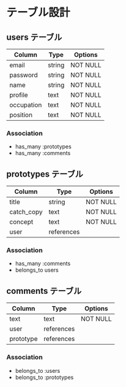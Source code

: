 # テーブル設計

## users テーブル

| Column     | Type   | Options  |
| ---------- | ------ | -------- |
| email      | string | NOT NULL |
| password   | string | NOT NULL |
| name       | string | NOT NULL |
| profile    | text   | NOT NULL |
| occupation | text   | NOT NULL |
| position   | text   | NOT NULL |

### Association

- has_many :prototypes
- has_many :comments

## prototypes テーブル

| Column     | Type       | Options     |
| ---------- | ---------- | ----------- |
| title      | string     | NOT NULL    |
| catch_copy | text       | NOT NULL    |
| concept    | text       | NOT NULL    |
| user       | references |             |
### Association 

- has_many :comments
- belongs_to users

## comments テーブル

| Column    | Type       | Options     |
| --------- | ---------- | ----------- |
| text      | text       | NOT NULL    |
| user      | references |             |
| prototype | references |             |

### Association

- belongs_to :users
- belongs_to :prototypes